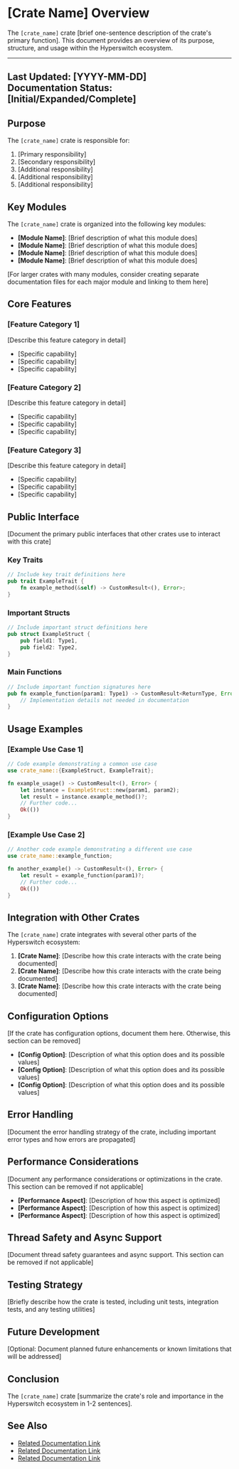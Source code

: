 # [Crate Name] Overview

The `[crate_name]` crate [brief one-sentence description of the crate's primary function]. This document provides an overview of its purpose, structure, and usage within the Hyperswitch ecosystem.

---
**Last Updated:** [YYYY-MM-DD]  
**Documentation Status:** [Initial/Expanded/Complete]
---

## Purpose

The `[crate_name]` crate is responsible for:

1. [Primary responsibility]
2. [Secondary responsibility]
3. [Additional responsibility]
4. [Additional responsibility]
5. [Additional responsibility]

## Key Modules

The `[crate_name]` crate is organized into the following key modules:

- **[Module Name]**: [Brief description of what this module does]
- **[Module Name]**: [Brief description of what this module does]
- **[Module Name]**: [Brief description of what this module does]
- **[Module Name]**: [Brief description of what this module does]

[For larger crates with many modules, consider creating separate documentation files for each major module and linking to them here]

## Core Features

### [Feature Category 1]

[Describe this feature category in detail]

- [Specific capability]
- [Specific capability]
- [Specific capability]

### [Feature Category 2]

[Describe this feature category in detail]

- [Specific capability]
- [Specific capability]
- [Specific capability]

### [Feature Category 3]

[Describe this feature category in detail]

- [Specific capability]
- [Specific capability]
- [Specific capability]

## Public Interface

[Document the primary public interfaces that other crates use to interact with this crate]

### Key Traits

```rust
// Include key trait definitions here
pub trait ExampleTrait {
    fn example_method(&self) -> CustomResult<(), Error>;
}
```

### Important Structs

```rust
// Include important struct definitions here
pub struct ExampleStruct {
    pub field1: Type1,
    pub field2: Type2,
}
```

### Main Functions

```rust
// Include important function signatures here
pub fn example_function(param1: Type1) -> CustomResult<ReturnType, Error> {
    // Implementation details not needed in documentation
}
```

## Usage Examples

### [Example Use Case 1]

```rust
// Code example demonstrating a common use case
use crate_name::{ExampleStruct, ExampleTrait};

fn example_usage() -> CustomResult<(), Error> {
    let instance = ExampleStruct::new(param1, param2);
    let result = instance.example_method()?;
    // Further code...
    Ok(())
}
```

### [Example Use Case 2]

```rust
// Another code example demonstrating a different use case
use crate_name::example_function;

fn another_example() -> CustomResult<(), Error> {
    let result = example_function(param1)?;
    // Further code...
    Ok(())
}
```

## Integration with Other Crates

The `[crate_name]` crate integrates with several other parts of the Hyperswitch ecosystem:

1. **[Crate Name]**: [Describe how this crate interacts with the crate being documented]
2. **[Crate Name]**: [Describe how this crate interacts with the crate being documented]
3. **[Crate Name]**: [Describe how this crate interacts with the crate being documented]

## Configuration Options

[If the crate has configuration options, document them here. Otherwise, this section can be removed]

- **[Config Option]**: [Description of what this option does and its possible values]
- **[Config Option]**: [Description of what this option does and its possible values]
- **[Config Option]**: [Description of what this option does and its possible values]

## Error Handling

[Document the error handling strategy of the crate, including important error types and how errors are propagated]

## Performance Considerations

[Document any performance considerations or optimizations in the crate. This section can be removed if not applicable]

- **[Performance Aspect]**: [Description of how this aspect is optimized]
- **[Performance Aspect]**: [Description of how this aspect is optimized]
- **[Performance Aspect]**: [Description of how this aspect is optimized]

## Thread Safety and Async Support

[Document thread safety guarantees and async support. This section can be removed if not applicable]

## Testing Strategy

[Briefly describe how the crate is tested, including unit tests, integration tests, and any testing utilities]

## Future Development

[Optional: Document planned future enhancements or known limitations that will be addressed]

## Conclusion

The `[crate_name]` crate [summarize the crate's role and importance in the Hyperswitch ecosystem in 1-2 sentences].

## See Also

- [Related Documentation Link](#)
- [Related Documentation Link](#)
- [Related Documentation Link](#)
